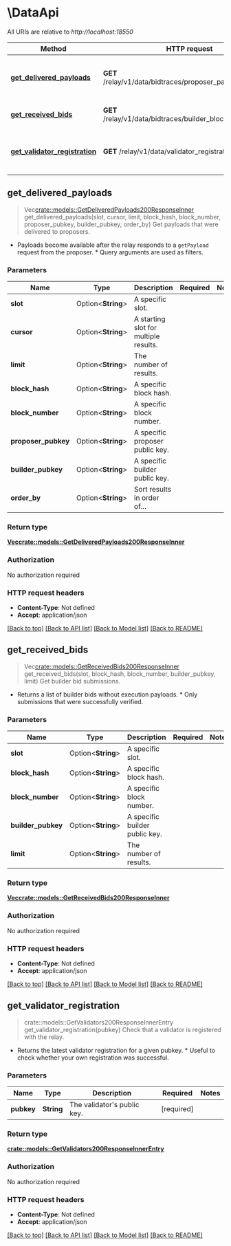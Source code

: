 # \DataApi

All URIs are relative to *http://localhost:18550*

Method | HTTP request | Description
------------- | ------------- | -------------
[**get_delivered_payloads**](DataApi.md#get_delivered_payloads) | **GET** /relay/v1/data/bidtraces/proposer_payload_delivered | Get payloads that were delivered to proposers.
[**get_received_bids**](DataApi.md#get_received_bids) | **GET** /relay/v1/data/bidtraces/builder_blocks_received | Get builder bid submissions.
[**get_validator_registration**](DataApi.md#get_validator_registration) | **GET** /relay/v1/data/validator_registration | Check that a validator is registered with the relay.



## get_delivered_payloads

> Vec<crate::models::GetDeliveredPayloads200ResponseInner> get_delivered_payloads(slot, cursor, limit, block_hash, block_number, proposer_pubkey, builder_pubkey, order_by)
Get payloads that were delivered to proposers.

* Payloads become available after the relay responds to a `getPayload` request from the proposer.  * Query arguments are used as filters. 

### Parameters


Name | Type | Description  | Required | Notes
------------- | ------------- | ------------- | ------------- | -------------
**slot** | Option<**String**> | A specific slot. |  |
**cursor** | Option<**String**> | A starting slot for multiple results. |  |
**limit** | Option<**String**> | The number of results. |  |
**block_hash** | Option<**String**> | A specific block hash. |  |
**block_number** | Option<**String**> | A specific block number. |  |
**proposer_pubkey** | Option<**String**> | A specific proposer public key. |  |
**builder_pubkey** | Option<**String**> | A specific builder public key. |  |
**order_by** | Option<**String**> | Sort results in order of... |  |

### Return type

[**Vec<crate::models::GetDeliveredPayloads200ResponseInner>**](getDeliveredPayloads_200_response_inner.md)

### Authorization

No authorization required

### HTTP request headers

- **Content-Type**: Not defined
- **Accept**: application/json

[[Back to top]](#) [[Back to API list]](../README.md#documentation-for-api-endpoints) [[Back to Model list]](../README.md#documentation-for-models) [[Back to README]](../README.md)


## get_received_bids

> Vec<crate::models::GetReceivedBids200ResponseInner> get_received_bids(slot, block_hash, block_number, builder_pubkey, limit)
Get builder bid submissions.

* Returns a list of builder bids without execution payloads.  * Only submissions that were successfully verified. 

### Parameters


Name | Type | Description  | Required | Notes
------------- | ------------- | ------------- | ------------- | -------------
**slot** | Option<**String**> | A specific slot. |  |
**block_hash** | Option<**String**> | A specific block hash. |  |
**block_number** | Option<**String**> | A specific block number. |  |
**builder_pubkey** | Option<**String**> | A specific builder public key. |  |
**limit** | Option<**String**> | The number of results. |  |

### Return type

[**Vec<crate::models::GetReceivedBids200ResponseInner>**](getReceivedBids_200_response_inner.md)

### Authorization

No authorization required

### HTTP request headers

- **Content-Type**: Not defined
- **Accept**: application/json

[[Back to top]](#) [[Back to API list]](../README.md#documentation-for-api-endpoints) [[Back to Model list]](../README.md#documentation-for-models) [[Back to README]](../README.md)


## get_validator_registration

> crate::models::GetValidators200ResponseInnerEntry get_validator_registration(pubkey)
Check that a validator is registered with the relay.

* Returns the latest validator registration for a given pubkey.  * Useful to check whether your own registration was successful. 

### Parameters


Name | Type | Description  | Required | Notes
------------- | ------------- | ------------- | ------------- | -------------
**pubkey** | **String** | The validator's public key. | [required] |

### Return type

[**crate::models::GetValidators200ResponseInnerEntry**](getValidators_200_response_inner_entry.md)

### Authorization

No authorization required

### HTTP request headers

- **Content-Type**: Not defined
- **Accept**: application/json

[[Back to top]](#) [[Back to API list]](../README.md#documentation-for-api-endpoints) [[Back to Model list]](../README.md#documentation-for-models) [[Back to README]](../README.md)

